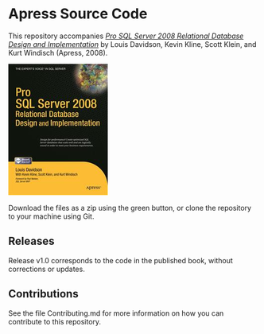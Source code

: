# Apress Source Code

This repository accompanies [*Pro SQL Server 2008 Relational Database Design and Implementation*](http://www.apress.com/9781430208662) by Louis Davidson, Kevin Kline, Scott Klein, and Kurt Windisch (Apress, 2008).

![Cover image](9781430208662.jpg)

Download the files as a zip using the green button, or clone the repository to your machine using Git.

## Releases

Release v1.0 corresponds to the code in the published book, without corrections or updates.

## Contributions

See the file Contributing.md for more information on how you can contribute to this repository.
